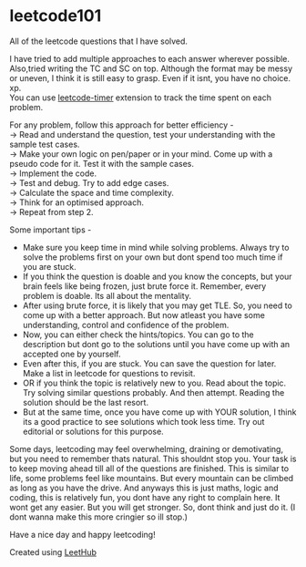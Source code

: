 # leetcode101
All of the leetcode questions that I have solved.

I have tried to add multiple approaches to each answer wherever possible. Also,tried writing the TC and SC on top. Although the format may be messy or uneven, I think it is still easy to grasp. Even if it isnt, you have no choice. xp.\
You can use [leetcode-timer](https://chromewebstore.google.com/detail/leetcode-timer/gfkgelnlcnomnahkfmhemgpahgmibofd?pli=1) extension to track the time spent on each problem. 

For any problem, follow this approach for better efficiency - \
-> Read and understand the question, test your understanding with the sample test cases. \
-> Make your own logic on pen/paper or in your mind. Come up with a pseudo code for it. Test it with the sample cases. \
-> Implement the code.\
-> Test and debug. Try to add edge cases.\
-> Calculate the space and time complexity. \
-> Think for an optimised approach. \
-> Repeat from step 2.

Some important tips -
* Make sure you keep time in mind while solving problems. Always try to solve the problems first on your own but dont spend too much time if you are stuck.
* If you think the question is doable and you know the concepts, but your brain feels like being frozen, just brute force it. Remember, every problem is doable. Its all about the mentality. 
* After using brute force, it is likely that you may get TLE. So, you need to come up with a better approach. But now atleast you have some understanding, control and confidence of the problem.
* Now, you can either check the hints/topics. You can go to the description but dont go to the solutions until you have come up with an accepted one by yourself.
* Even after this, if you are stuck. You can save the question for later. Make a list in leetcode for questions to revisit.
* OR if you think the topic is relatively new to you. Read about the topic. Try solving similar questions probably. And then attempt. Reading the solution should be the last resort.
* But at the same time, once you have come up with YOUR solution, I think its a good practice to see solutions which took less time. Try out editorial or solutions for this purpose.

Some days, leetcoding may feel overwhelming, draining or demotivating, but you need to remember thats natural. This shouldnt stop you. Your task is to keep moving ahead till all of the questions are finished. This is similar to life, some problems feel like mountains. But every mountain can be climbed as long as you have the drive. And anyways this is just maths, logic and coding, this is relatively fun, you dont have any right to complain here. It wont get any easier. But you will get stronger. So, dont think and just do it. (I dont wanna make this more cringier so ill stop.)

Have a nice day and happy leetcoding!

Created using [LeetHub](https://github.com/QasimWani/LeetHub)
